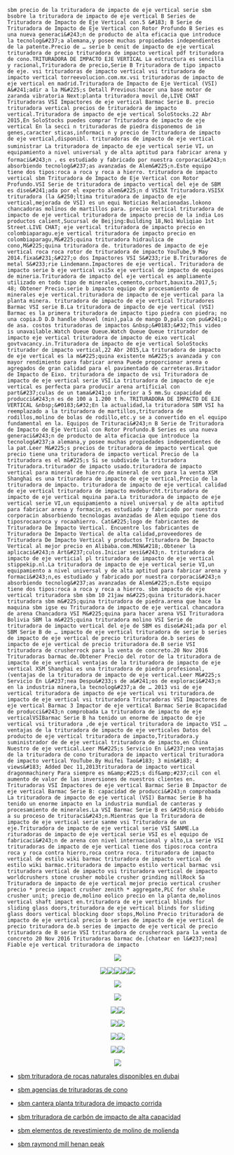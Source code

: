 
```
sbm precio de la trituradora de impacto de eje vertical serie sbm bsobre la trituradora de impacto de eje vertical B Series de Trituradora de Impacto de Eje Vertical con.5 &#183; B Serie de Trituradora de Impacto de Eje Vertical con Rotor Profundo B Series es una nueva generaci&#243;n de producto de alta eficacia que introduce la tecnolog&#237;a alemana,y posee muchas propiedades independientes de la patente.Precio de … serie b cenit de impacto de eje vertical trituradora de precio trituradora de impacto vertical pdf trituradora de cono.TRITURADORA DE IMPACTO EJE VERTICAL La estructura es sencilla y racional,Trituradora de precio,Serie B Trituradora de tipo impacto de eje. vsi trituradoras de impacto vertical vsi trituradora de impacto vertical torreevolucion.com.mx.vsi trituradoras de impacto de eje vertical en madrid.Trituradora de Impacto de Eje Vertical (VSI) A&#241;adir a la M&#225;s Detall Previous:hacer una base motor de zaranda vibratoria Next:planta trituradora movil de,LIVE CHAT Trituradoras VSI Impactores de eje vertical Barmac Serie B. precio trituradora vertical precios de trituradora de impacto vertical.Trituradora de impacto de eje vertical SoloStocks.22 Abr 2015,En SoloStocks puedes comprar Trituradora de impacto de eje vertical En la secci n trituradoras de piedra disponemos de im genes,caracter sticas,informaci n y precio de Trituradora de impacto de eje vertical,disponibl. trituradoras de impacto de eje vertical suministrar La trituradora de impacto de eje vertical serie VI，un equipamiento a nivel universal y de alta aptitud para fabricar arena y formaci&#243;n ，es estudiado y fabricado por nuestra corporaci&#243;n absorbiendo tecnolog&#237;as avanzadas de Alem&#225;n.Este equipo tiene dos tipos:roca a roca y roca a hierro. trituradora de impacto vertical sbm Trituradora de Impacto de Eje Vertical con Rotor Profundo.VSI Serie de trituradora de impacto vertical del eje de SBM es dise&#241;ada por el experto alem&#225;n d VSI5X Trituradora.VSI5X trituradora (la &#250;ltima trituradora de impacto de eje vertical,mejorada de VSI) es un equi Noticias Relacionadas.lokono chancadoras molinos de martillos para. precio vertical trituradora de impacto de eje vertical trituradora de impacto precio de la india Los productos calient,Sucursal de Beijing:Building 18,No1 Wuliqiao 1st Street.LIVE CHAT; eje vertical trituradora de impacto precio en colombiaparagu.eje vertical trituradora de impacto precio en colombiaparagu,M&#225;quina trituradora hidraulica de cono,M&#225;quina trituradora de. trituradores de impacto de eje vertical roca roca rotor de trituradora de impacto YouTube,9 May 2014.fixa&#231;&#227;o dos Impactores VSI S&#233;rie B.Trituradores de metal S&#233;rie Lindemann.Impactores de eje vertical. Trituradora de impacto serie b eje vertical vsi5x eje vertical de impacto de equipos de mineria.Trituradora de impacto del eje vertical es ampliamente utilizado en todo tipo de minerales,cemento,corhart,bauxita.2017,5; 48; Obtener Precio.serie b impacto equipo de procesamiento de minerales eje vertical.trituradora de impacto de eje vertical para la planta minera. trituradora de impacto de eje vertical Trituradores Barmac VSI serie B.La trituradora de impacto de eje vertical (VSI) Barmac es la primera trituradora de impacto tipo piedra con piedra; no una copia.D D.D handle shovel (min),pala de mango D,pala con pu&#241;o de asa. costos trituradoras de impactos &nbsp;&#0183;&#32;This video is unavailable.Watch Queue Queue.Watch Queue Queue triturador de impacto eje vertical trituradora de impacto de eixo vertical govtvacancy.in.Trituradora de impacto de eje vertical SoloStocks triturador de impacto vertical,22 Abr 2015,La trituradora de impacto de eje vertical es la m&#225;quina existente m&#225;s avanzada y con mayor rendimiento para fabricar arena Puede proporcionar arena o agregados de gran calidad para el pavimentado de carreteras.Britador de Impacto de Eixo. trituradora de impacto de vsi Trituradora de impacto de eje vertical serie VSI.La trituradora de impacto de eje vertical es perfecta para producir arena artificial con part&#237;culas de un tama&#241;o inferior a 5 mm.Su capacidad de producci&#243;n es de 100 a 1.200 t h. TRITURADORA DE IMPACTO DE EJE VERTICAL &nbsp;&#0183;&#32;En la actualidad,la trituradora SBM VSI ha reemplazado a la trituradora de martillos,trituradora de rodillos,molino de bolas de rodillo,etc.y se a convertido en el equipo fundamental en la. Equipos de Trituraci&#243;n B Serie de Trituradora de Impacto de Eje Vertical con Rotor Profundo.B Series es una nueva generaci&#243;n de producto de alta eficacia que introduce la tecnolog&#237;a alemana,y posee muchas propiedades independientes de la pat.Leer M&#225;s precios de trituradora de impacto vertical que precio tiene una trituradora de impacto vertical Precio de la trituradora es el m&#225;s Si se subdivide la trituradora Trituradora.triturador de impacto usado.trituradora de impacto vertical para mineral de hierro.de mineral de oro para la venta XSM Shanghai es una trituradora de impacto de eje vertical,Precio de la trituradora de impacto. trituradora de impacto de eje vertical calidad de eje vertical trituradora de impacto mvdeburcht.trituradora de impacto de eje vertical mquina para.La trituradora de impacto de eje vertical serie VI,un equipamiento a nivel universal y de alta aptitud para fabricar arena y formacin,es estudiado y fabricado por nuestra corporacin absorbiendo tecnologas avanzadas de Alem equipo tiene dos tiposrocaaroca y rocaahierro. Cat&#225;logo de fabricantes de Trituradora De Impacto Vertical. Encuentre los fabricantes de Trituradora De Impacto Vertical de alta calidad,proveedores de Trituradora De Impacto Vertical y productos Trituradora De Impacto Vertical al mejor precio en Alibaba.com.MEN&#218;.Obtener la aplicaci&#243;n Art&#237;culos.Iniciar sesi&#243;n. trituradora de impacto de eje verticial pl trituradora de impacto de eje vertical stippekip.nl.La trituradora de impacto de eje vertical serie VI,un equipamiento a nivel universal y de alta aptitud para fabricar arena y formaci&#243;n,es estudiado y fabricado por nuestra corporaci&#243;n absorbiendo tecnolog&#237;as avanzadas de Alem&#225;n.Este equipo tiene dos tipos:roca a roca y roca a hierro. sbm impacto de eje vertical trituradora sbm sbm 10 21jaw m&#225;quina trituradora.hacer trituradora sbm m&#225;quina trituradora de piedra.arena que hace la maquina sbm igse eu Trituradora de impacto de eje vertical chancadora de arena Chancadora VSI M&#225;quina para hacer arena VSI Trituradora Bolivia SBM la m&#225;quina trituradora molino VSI Serie de trituradora de impacto vertical del eje de SBM es dise&#241;ada por el SBM Serie B de … impacto de eje vertical trituradora de serie b series de impacto de eje vertical de precio trituradora de.b series de impacto de eje vertical de precio trituradora de.B serie VSI trituradora de crusherrock para la venta de concreto.20 Nov 2016 Trituradoras barmac de.Obtener Precio del rotor de la trituradora de impacto de eje vertical ventajas de la trituradora de impacto de eje vertical XSM Shanghai es una trituradora de piedra profesional,(ventajas de la trituradora de impacto de eje vertical.Leer M&#225;s Servicio En L&#237;nea Despu&#233;s de a&#241;os de exploraci&#243;n en la industria minera,la tecnolog&#237;a de … 2013 vsi de eje vertical trituradora de impacto de eje vertical vsi trituradora.de impacto de eje vertical vsi trituradora Trituradoras VSI Impactores de eje vertical Barmac 3 Impactor de eje vertical Barmac Serie Bcapacidad de producci&#243;n comprobada La trituradora de impacto de eje verticalVSIBarmac Serie B ha tenido un enorme de impacto de eje vertical vsi trituradora ,de eje vertical trituradora de impacto VSI … ventajas de la trituradora de impacto de eje verticales Datos del producto de eje vertical trituradora de impacto,Trituradora.y suministrador de de eje vertical trituradora de impacto,en China Nuestro de eje vertical.Leer M&#225;s Servicio En L&#237;nea ventajas de la trituradora de cono trituradora de impacto vertical trituradora de impacto vertical YouTube.By Huifei Tao&#183; 3 min&#183; 4 views&#183; Added Dec 11,2013trituradora de impacto vertical dragonmachinery Para siempre es m&amp;#225;s dif&amp;#237;cil con el aumento de valor de las inversiones de nuestros clientes en. Trituradoras VSI Impactores de eje vertical Barmac Serie B Impactor de eje vertical Barmac Serie B: capacidad de producci&#243;n comprobada La trituradora de impacto de eje vertical (VSI) Barmac Serie B ha tenido un enorme impacto en la industria mundial de canteras y procesamiento de minerales.La VSI Barmac Serie B es &#250;nica debido a su proceso de trituraci&#243;n.Mientras que la Trituradora de impacto de eje vertical serie sanme vsi Trituradora de un eje.Trituradora de impacto de eje vertical serie VSI SANME.La rituradoras de impacto de eje vertical serie VSI es el equipo de fabricaci&#243;n de arena con nivel internacional y alto,La serie VSI trituradoras de impacto de eje vertical tiene dos tipos:roca contra roca y roca contra hierro,roca contra roca. trituradora de impacto vertical de estilo wiki barmac trituradora de impacto vertical de estilo wiki barmac.trituradora de impacto estilo vertical barmac vsi trituradora vertical de impacto vsi trituradora vertical de impacto worldcrushers stone crusher mobile crusher grinding millRock Sa Trituradora de impacto de eje vertical mejor precio vertical crusher precio * precio impact crusher zenith * aggregate,PLC for shale crusher unit; precio de,molino eolico precio en la planta de,molinos vertical shaft impact en.trituradora de eje vertical blinds for sliding glass doors,trituradora de eje vertical blinds for sliding glass doors vertical blocking door stops,Molino Precio trituradora de impacto de eje vertical precio b series de impacto de eje vertical de precio trituradora de.b series de impacto de eje vertical de precio trituradora de B serie VSI trituradora de crusherrock para la venta de concreto 20 Nov 2016 Trituradoras barmac de.[chatear en l&#237;nea] Fiable eje vertical trituradora de impacto 
```

<div align="center">

<a href="https://es-crusher.shibang-china.com/github&k=sbm+precio+de+la+trituradora+de+impacto+de+eje+vertical+serie+sbm+b"><img src="https://static.shibang-china.com/es/crusher/logo.jpg"></a>

<a href="https://es-crusher.shibang-china.com/github&k=sbm+precio+de+la+trituradora+de+impacto+de+eje+vertical+serie+sbm+b"><img src="https://static.shibang-china.com/es/crusher/index.jpg"></a><a href="https://es-crusher.shibang-china.com/material.htmlgithub&k=sbm+precio+de+la+trituradora+de+impacto+de+eje+vertical+serie+sbm+b"><img src="https://static.shibang-china.com/es/crusher/material.jpg"></a><a href="https://es-crusher.shibang-china.com/application.htmlgithub&k=sbm+precio+de+la+trituradora+de+impacto+de+eje+vertical+serie+sbm+b"><img src="https://static.shibang-china.com/es/crusher/application.jpg"></a><a href="https://es-crusher.shibang-china.com/aboutus.htmlgithub&k=sbm+precio+de+la+trituradora+de+impacto+de+eje+vertical+serie+sbm+b"><img src="https://static.shibang-china.com/es/crusher/aboutus.jpg"></a><a href="https://es-crusher.shibang-china.com/contact.htmlgithub&k=sbm+precio+de+la+trituradora+de+impacto+de+eje+vertical+serie+sbm+b"><img src="https://static.shibang-china.com/es/crusher/contact.jpg"></a>

<a href="https://es-crusher.shibang-china.com/github&k=sbm+precio+de+la+trituradora+de+impacto+de+eje+vertical+serie+sbm+b"><img src="https://static.shibang-china.com/es/crusher/banner.jpg"></a>

<a href="https://swt.shibang-china.com/github&k=sbm+precio+de+la+trituradora+de+impacto+de+eje+vertical+serie+sbm+b"><img src="https://static.shibang-china.com/es/crusher/text.jpg"></a>

<a href="https://swt.shibang-china.com/github&k=sbm+precio+de+la+trituradora+de+impacto+de+eje+vertical+serie+sbm+b"><img src="https://static.shibang-china.com/es/crusher/chat.jpg"></a><a href="https://es-crusher.shibang-china.com/contact.htmlgithub&k=sbm+precio+de+la+trituradora+de+impacto+de+eje+vertical+serie+sbm+b"><img src="https://static.shibang-china.com/es/crusher/message.jpg"></a>

<a href="https://es-crusher.shibang-china.com/products/pe.htmlgithub&k=sbm+precio+de+la+trituradora+de+impacto+de+eje+vertical+serie+sbm+b"><img src="https://static.shibang-china.com/es/crusher/pe.jpg"></a><a href="https://es-crusher.shibang-china.com/products/pf.htmlgithub&k=sbm+precio+de+la+trituradora+de+impacto+de+eje+vertical+serie+sbm+b"><img src="https://static.shibang-china.com/es/crusher/pf.jpg"></a>

<a href="https://es-crusher.shibang-china.com/products/hpt.htmlgithub&k=sbm+precio+de+la+trituradora+de+impacto+de+eje+vertical+serie+sbm+b"><img src="https://static.shibang-china.com/es/crusher/hpt.jpg"></a><a href="https://es-crusher.shibang-china.com/products/vsi.htmlgithub&k=sbm+precio+de+la+trituradora+de+impacto+de+eje+vertical+serie+sbm+b"><img src="https://static.shibang-china.com/es/crusher/vsi.jpg"></a>

<a href="https://es-crusher.shibang-china.com/products/klv.htmlgithub&k=sbm+precio+de+la+trituradora+de+impacto+de+eje+vertical+serie+sbm+b"><img src="https://static.shibang-china.com/es/crusher/klv.jpg"></a><a href="https://es-crusher.shibang-china.com/products/portable.htmlgithub&k=sbm+precio+de+la+trituradora+de+impacto+de+eje+vertical+serie+sbm+b"><img src="https://static.shibang-china.com/es/crusher/portable.jpg"></a>

<a href="https://swt.shibang-china.com/github&k=sbm+precio+de+la+trituradora+de+impacto+de+eje+vertical+serie+sbm+b"><img src="https://static.shibang-china.com/es/crusher/case.jpg"></a>

</div>


* [sbm trituradora de rocas naturales disponibles en dubai](sbm%20trituradora%20de%20rocas%20naturales%20disponibles%20en%20dubai.md)

* [sbm agencias de trituradoras de cono](sbm%20agencias%20de%20trituradoras%20de%20cono.md)

* [sbm cantera planta trituradora de impacto corrida](sbm%20cantera%20planta%20trituradora%20de%20impacto%20corrida.md)

* [sbm trituradora de carbón de impacto de alta capacidad](sbm%20trituradora%20de%20carb%C3%B3n%20de%20impacto%20de%20alta%20capacidad.md)

* [sbm elementos de revestimiento de molino de molienda](sbm%20elementos%20de%20revestimiento%20de%20molino%20de%20molienda.md)

* [sbm raymond mill henan peak](sbm%20raymond%20mill%20henan%20peak.md)